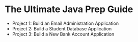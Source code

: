 # The Ultimate Java Prep Guide
- Project 1: Build an Email Administration Application
- Project 2: Build a Student Database Application
- Project 3: Build a New Bank Account Application
